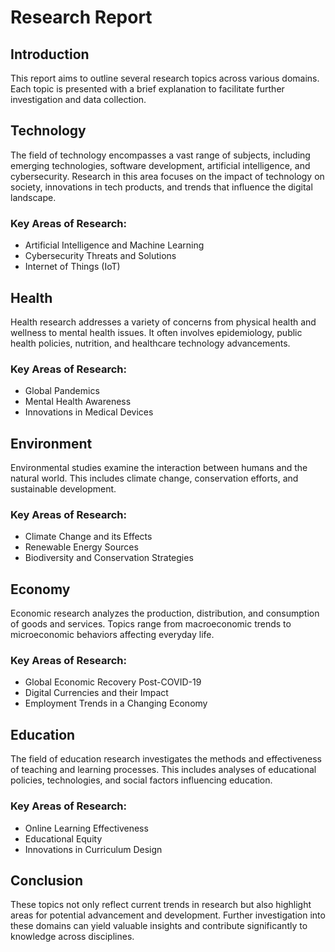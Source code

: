 # Research Report

## Introduction
This report aims to outline several research topics across various domains. Each topic is presented with a brief explanation to facilitate further investigation and data collection.

## Technology
The field of technology encompasses a vast range of subjects, including emerging technologies, software development, artificial intelligence, and cybersecurity. Research in this area focuses on the impact of technology on society, innovations in tech products, and trends that influence the digital landscape.

### Key Areas of Research:
- Artificial Intelligence and Machine Learning
- Cybersecurity Threats and Solutions
- Internet of Things (IoT)

## Health
Health research addresses a variety of concerns from physical health and wellness to mental health issues. It often involves epidemiology, public health policies, nutrition, and healthcare technology advancements.

### Key Areas of Research:
- Global Pandemics
- Mental Health Awareness
- Innovations in Medical Devices

## Environment
Environmental studies examine the interaction between humans and the natural world. This includes climate change, conservation efforts, and sustainable development.

### Key Areas of Research:
- Climate Change and its Effects
- Renewable Energy Sources
- Biodiversity and Conservation Strategies

## Economy
Economic research analyzes the production, distribution, and consumption of goods and services. Topics range from macroeconomic trends to microeconomic behaviors affecting everyday life.

### Key Areas of Research:
- Global Economic Recovery Post-COVID-19
- Digital Currencies and their Impact
- Employment Trends in a Changing Economy

## Education
The field of education research investigates the methods and effectiveness of teaching and learning processes. This includes analyses of educational policies, technologies, and social factors influencing education.

### Key Areas of Research:
- Online Learning Effectiveness
- Educational Equity
- Innovations in Curriculum Design

## Conclusion
These topics not only reflect current trends in research but also highlight areas for potential advancement and development. Further investigation into these domains can yield valuable insights and contribute significantly to knowledge across disciplines.
